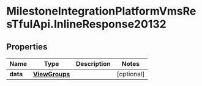 # MilestoneIntegrationPlatformVmsResTfulApi.InlineResponse20132

## Properties
Name | Type | Description | Notes
------------ | ------------- | ------------- | -------------
**data** | [**ViewGroups**](ViewGroups.md) |  | [optional] 
